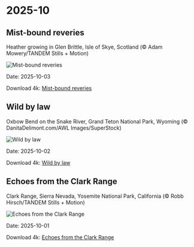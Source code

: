 # 2025-10

## Mist-bound reveries

Heather growing in Glen Brittle, Isle of Skye, Scotland (© Adam Mowery/TANDEM Stills + Motion)

![Mist-bound reveries](https://bing.com/th?id=OHR.SkyeHeather_EN-US9221942108_UHD.jpg&rf=LaDigue_UHD.jpg&pid=hp&w=1024&h=576&rs=1&c=4)

Date: 2025-10-03

Download 4k: [Mist-bound reveries](https://bing.com/th?id=OHR.SkyeHeather_EN-US9221942108_UHD.jpg&rf=LaDigue_UHD.jpg&pid=hp&w=3840&h=2160&rs=1&c=4)

## Wild by law

Oxbow Bend on the Snake River, Grand Teton National Park, Wyoming (© DanitaDelimont.com/AWL Images/SuperStock)

![Wild by law](https://bing.com/th?id=OHR.OxbowBend_EN-US8471628790_UHD.jpg&rf=LaDigue_UHD.jpg&pid=hp&w=1024&h=576&rs=1&c=4)

Date: 2025-10-02

Download 4k: [Wild by law](https://bing.com/th?id=OHR.OxbowBend_EN-US8471628790_UHD.jpg&rf=LaDigue_UHD.jpg&pid=hp&w=3840&h=2160&rs=1&c=4)

## Echoes from the Clark Range

Clark Range, Sierra Nevada, Yosemite National Park, California (© Robb Hirsch/TANDEM Stills + Motion)

![Echoes from the Clark Range](https://bing.com/th?id=OHR.YosemiteClark_EN-US8503376225_UHD.jpg&rf=LaDigue_UHD.jpg&pid=hp&w=1024&h=576&rs=1&c=4)

Date: 2025-10-01

Download 4k: [Echoes from the Clark Range](https://bing.com/th?id=OHR.YosemiteClark_EN-US8503376225_UHD.jpg&rf=LaDigue_UHD.jpg&pid=hp&w=3840&h=2160&rs=1&c=4)

